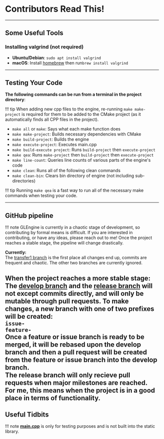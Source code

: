 # Contributors Read This!
---
## Some Useful Tools

### Installing valgrind (not required)

- **Ubuntu/Debian**: `sudo apt install valgrind`
- **macOS**: Install [homebrew](https://brew.sh/) then run`brew install valgrind`
---
## Testing Your Code

**The following commands can be run from a terminal in the project directory**:

!!! tip
    When adding new cpp files to the engine, re-running ```make make-project``` is required for them to be added to the CMake project (as it automatically finds all CPP files in the project).

- `make all` or `make`: Says what each make function does
- `make make-project`: Builds necessary dependencies with CMake  
- `make build-project`: Builds the engine
- `make execute-project`: Executes main.cpp
- `make build-execute project`: Runs `build-project` then `execute-project`
- `make qea`: Runs `make-project` then `build-project` then `execute-project`  
- `make line-count`: Queries line counts of various parts of the engine's code
- `make clean`: Runs all of the following clean commands
- `make clean-bin`: Clears bin directory of engine (not including sub-directories)

!!! tip
    Running ```make qea``` is a fast way to run all of the necessary make commands when testing your code.

---
## GitHub pipeline

!!! note
    GLEngine is currently in a chaotic stage of development, so contributing by formal means is difficult. If you are interested in contributing, or have any ideas, please reach out to me! Once the project reaches a stable stage, the pipeline will change drastically.

**Currently:**  
The [transfer1 branch](https://github.com/popwser/GLEngine/blob/transfer1) is the first place all changes end up, commits are frequent and chaotic. The other two branches are currently ignored.  
  
**When the project reaches a more stable stage:**  
The [develop branch](https://github.com/popwser/GLEngine/blob/develop) and the [release branch](https://github.com/popwser/GLEngine/blob/release) will not except commits directly, and will only be mutable through pull requests. To make changes, a new branch with **one of two** prefixes will be created:  
```issue-```  
```feature-```  
Once a feature or issue branch is ready to be merged, it will be rebased upon the **develop branch** and then a pull request will be created from the feature or issue branch into the **develop branch**.  
The **release branch** will only recieve pull requests when major milestones are reached. For me, this means when the project is in a good place in terms of functionality. 
---
## Useful Tidbits

!!! note 
    [**main.cpp**](https://github.com/popwser/GLEngine/blob/transfer1/src/main.cpp) is only for testing purposes and is not built into the static library.  